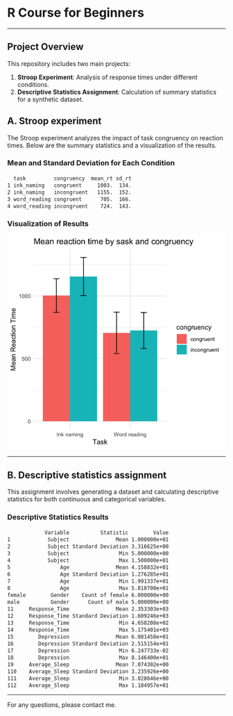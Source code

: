 # R Course for Beginners
---

## Project Overview

This repository includes two main projects:
1. **Stroop Experiment**: Analysis of response times under different conditions.
2. **Descriptive Statistics Assignment**: Calculation of summary statistics for a synthetic dataset.

## A. Stroop experiment
The Stroop experiment analyzes the impact of task congruency on reaction times. Below are the summary statistics and a visualization of the results.


### Mean and Standard Deviation for Each Condition

```
  task         congruency  mean_rt sd_rt
1 ink_naming   congruent     1003.  134.
2 ink_naming   incongruent   1155.  152.
3 word_reading congruent      705.  166.
4 word_reading incongruent    724.  143.
```
### Visualization of Results

![Stroop Results](stroop_project/57f41eb7-d52b-4f99-a5f3-ba79d70ca3fe.png)

---

## B. Descriptive statistics assignment
This assignment involves generating a dataset and calculating descriptive statistics for both continuous and categorical variables.

### Descriptive Statistics Results

```
            Variable          Statistic        Value
1            Subject               Mean 1.000000e+01
2            Subject Standard Deviation 3.316625e+00
3            Subject                Min 5.000000e+00
4            Subject                Max 1.500000e+01
5                Age               Mean 4.158832e+01
6                Age Standard Deviation 1.276285e+01
7                Age                Min 1.991337e+01
8                Age                Max 5.818700e+01
female        Gender    Count of female 6.000000e+00
male          Gender      Count of male 5.000000e+00
11     Response_Time               Mean 2.353303e+03
12     Response_Time Standard Deviation 1.609246e+03
13     Response_Time                Min 4.658208e+02
14     Response_Time                Max 5.175401e+03
15        Depression               Mean 6.081458e+01
16        Depression Standard Deviation 2.515154e+01
17        Depression                Min 6.247733e-02
18        Depression                Max 8.146400e+01
19     Average_Sleep               Mean 7.074302e+00
110    Average_Sleep Standard Deviation 3.235926e+00
111    Average_Sleep                Min 3.028646e+00
112    Average_Sleep                Max 1.184957e+01

```

---

For any questions, please contact me.
